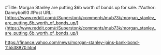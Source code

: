 #Title: Morgan Stanley are putting $6b worth of bonds up for sale.
#Author: Dannyboi93
#Post URL: [https://www.reddit.com/r/Superstonk/comments/mub73k/morgan_stanley_are_putting_6b_worth_of_bonds_up/](https://www.reddit.com/r/Superstonk/comments/mub73k/morgan_stanley_are_putting_6b_worth_of_bonds_up/)


https://finance.yahoo.com/news/morgan-stanley-joins-bank-bond-115538870.html